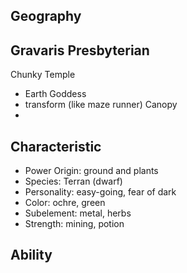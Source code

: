 ## Geography
Gravaris
Presbyterian
- 
Chunky Temple
- Earth Goddess
- transform (like maze runner)
Canopy
- 

## Characteristic
- Power Origin: ground and plants
- Species: Terran (dwarf)
- Personality: easy-going, fear of dark
- Color: ochre, green
- Subelement: metal, herbs
- Strength: mining, potion

## Ability

